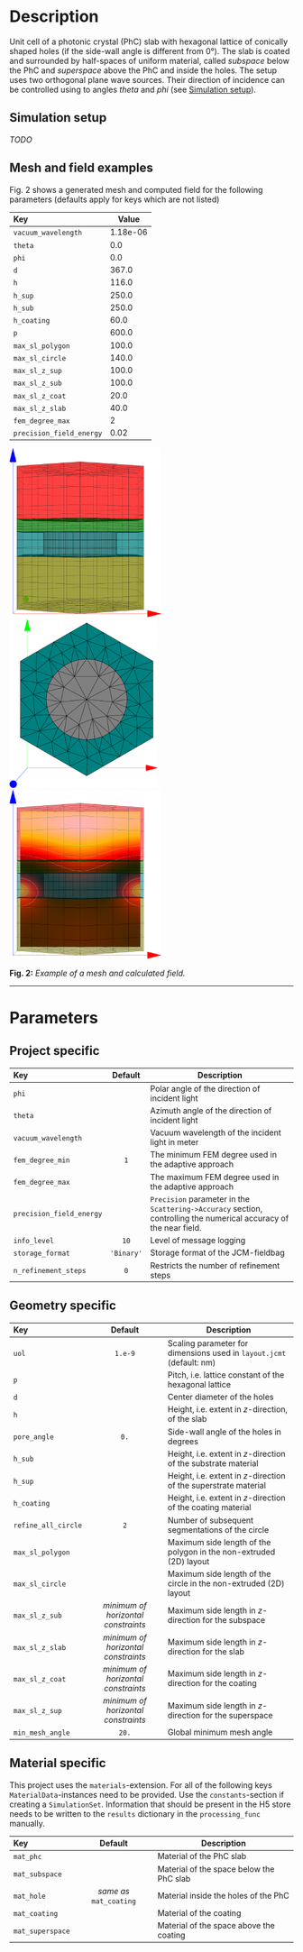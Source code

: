 # Description

Unit cell of a photonic crystal (PhC) slab with hexagonal lattice of conically shaped holes (if the side-wall angle is different from 0°). The slab is coated and surrounded by half-spaces of uniform material, called *subspace* below the PhC and *superspace* above the PhC and inside the holes. The setup uses two orthogonal plane wave sources. Their direction of incidence can be controlled using to angles *theta* and *phi* (see [Simulation setup](#Simulation-setup)).

## Simulation setup

*TODO*

## Mesh and field examples

Fig. 2 shows a generated mesh and computed field for the following parameters (defaults apply for keys which are not listed)

Key | Value
:--- |-------
`vacuum_wavelength` | 1.18e-06
`theta` | 0.0
`phi` | 0.0
`d` | 367.0
`h` | 116.0
`h_sup` | 250.0
`h_sub` | 250.0
`h_coating` | 60.0
`p` | 600.0
`max_sl_polygon` | 100.0
`max_sl_circle` | 140.0
`max_sl_z_sup` | 100.0
`max_sl_z_sub` | 100.0
`max_sl_z_coat` | 20.0
`max_sl_z_slab` | 40.0
`fem_degree_max` | 2
`precision_field_energy` | 0.02

![Mesh side-view][mesh_1] ![Mesh top-view][mesh_2] ![Field][field]

**Fig. 2:** *Example of a mesh and calculated field.*

------

[mesh_1]: example_mesh_side.png "Example mesh side"
[mesh_2]: example_mesh_top.png "Example mesh top"
[field]: example_field.png "Example field"

# Parameters

## Project specific

Key | Default | Description
:---|:-------:| -----------
`phi` |  | Polar angle of the direction of incident light
`theta` |  | Azimuth angle of the direction of incident light
`vacuum_wavelength` |  | Vacuum wavelength of the incident light in meter
`fem_degree_min` | `1` | The minimum FEM degree used in the adaptive approach
`fem_degree_max` | | The maximum FEM degree used in the adaptive approach
`precision_field_energy` |  | `Precision` parameter in the `Scattering->Accuracy` section, controlling the numerical accuracy of the near field.
`info_level` | `10` | Level of message logging
`storage_format` | `'Binary'` | Storage format of the JCM-fieldbag
`n_refinement_steps` | `0` | Restricts the number of refinement steps


## Geometry specific

Key | Default | Description
:---|:-------:| -----------
`uol` | `1.e-9` | Scaling parameter for dimensions used in `layout.jcmt` (default: nm)
`p` |  | Pitch, i.e. lattice constant of the hexagonal lattice
`d` |  | Center diameter of the holes
`h` |  | Height, i.e. extent in *z*-direction, of the slab
`pore_angle` | `0.` | Side-wall angle of the holes in degrees
`h_sub` |  | Height, i.e. extent in *z*-direction of the substrate material
`h_sup` |  | Height, i.e. extent in *z*-direction of the superstrate material
`h_coating` |  | Height, i.e. extent in *z*-direction of the coating material
`refine_all_circle` | `2` | Number of subsequent segmentations of the circle
`max_sl_polygon` | | Maximum side length of the polygon in the non-extruded (2D) layout
`max_sl_circle` | | Maximum side length of the circle in the non-extruded (2D) layout
`max_sl_z_sub` | *minimum of horizontal constraints* | Maximum side length in *z*-direction for the subspace
`max_sl_z_slab` | *minimum of horizontal constraints* | Maximum side length in *z*-direction for the slab
`max_sl_z_coat` | *minimum of horizontal constraints* | Maximum side length in *z*-direction for the coating
`max_sl_z_sup` | *minimum of horizontal constraints* | Maximum side length in *z*-direction for the superspace
`min_mesh_angle` | `20.` | Global minimum mesh angle


## Material specific

This project uses the `materials`-extension. For all of the following keys `MaterialData`-instances need to be provided. Use the `constants`-section if creating a `SimulationSet`. Information that should be present in the H5 store needs to be written to the `results` dictionary in the `processing_func` manually.

Key | Default | Description
:---|:-------:| -----------
`mat_phc` | | Material of the PhC slab
`mat_subspace` | | Material of the space below the PhC slab
`mat_hole` | *same as* `mat_coating` | Material inside the holes of the PhC
`mat_coating` | | Material of the coating
`mat_superspace` | | Material of the space above the coating



